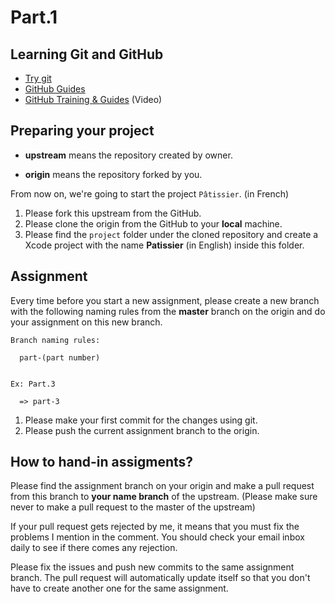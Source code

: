 # Part.1

## Learning Git and GitHub

* [Try git](https://try.github.io)
* [GitHub Guides](https://guides.github.com)
* [GitHub Training & Guides](https://www.youtube.com/watch?v=FyfwLX4HAxM&list=PLg7s6cbtAD15G8lNyoaYDuKZSKyJrgwB-&index=1) (Video)

## Preparing your project

* **upstream** means the repository created by owner.

* **origin** means the repository forked by you.

From now on, we're going to start the project `Pâtissier`. (in French)

1. Please fork this upstream from the GitHub.
2. Please clone the origin from the GitHub to your **local** machine.
3. Please find the `project` folder under the cloned repository and create a Xcode project with the name **Patissier** (in English) inside this folder.

## Assignment

Every time before you start a new assignment, please create a new branch with the following naming rules from the **master** branch on the origin and do your assignment on this new branch.

```
Branch naming rules:

  part-(part number)


Ex: Part.3

  => part-3
```

1. Please make your first commit for the changes using git.
2. Please push the current assignment branch to the origin.

## How to hand-in assigments?

Please find the assignment branch on your origin and make a pull request from this branch to **your name branch** of the upstream. (Please make sure never to make a pull request to the master of the upstream)

If your pull request gets rejected by me, it means that you must fix the problems I mention in the comment. You should check your email inbox daily to see if there comes any rejection.

Please fix the issues and push new commits to the same assignment branch. The pull request will automatically update itself so that you don't have to create another one for the same assignment.
